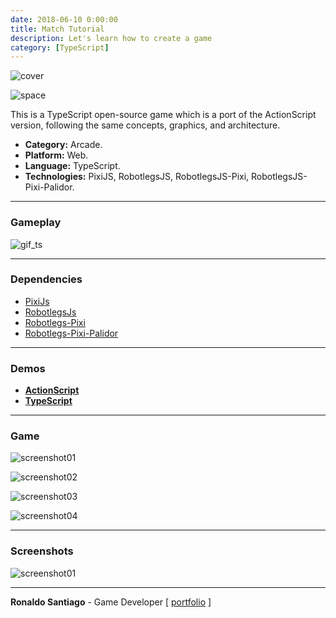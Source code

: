 ```yaml
---
date: 2018-06-10 0:00:00
title: Match Tutorial
description: Let's learn how to create a game
category: [TypeScript]
---
```


![cover](/assets/img/code-with-beer.png)

![space](https://raw.githubusercontent.com/RonaldoSetzer/GAME-SpaceInvaders/master/img_cover_space_invaders.png)

This is a TypeScript open-source game which is a port of the ActionScript version, following the same concepts, graphics, and architecture.

- **Category:** Arcade.
- **Platform:** Web.
- **Language:** TypeScript.
- **Technologies:** PixiJS, RobotlegsJS, RobotlegsJS-Pixi, RobotlegsJS-Pixi-Palidor.

---

### Gameplay

![gif_ts](media/gif_match3_ts_demo.gif)

---

### Dependencies

- [PixiJs](http://www.pixijs.com/)
- [RobotlegsJs](https://github.com/RobotlegsJS/RobotlegsJS)
- [Robotlegs-Pixi](https://github.com/RobotlegsJS/RobotlegsJS-Pixi)
- [Robotlegs-Pixi-Palidor](https://github.com/RobotlegsJS/RobotlegsJS-Pixi-Palidor)

---

### Demos

- **[ActionScript](https://ronaldosetzer.github.io/portfolio/open_source/match3_as/)**
- **[TypeScript](https://ronaldosetzer.github.io/portfolio/open_source/match3_ts/)**

---

### Game

![screenshot01](media/img_ss_match3_ts_01.png)

![screenshot02](media/img_ss_match3_ts_02.png)

![screenshot03](media/img_ss_match3_ts_03.png)

![screenshot04](media/img_ss_match3_ts_04.png)

---

### Screenshots

![screenshot01](media/img_game_match3_ts.png)

---

**Ronaldo Santiago** - Game Developer [ [portfolio](https://ronaldosetzer.github.io/portfolio/) ]

